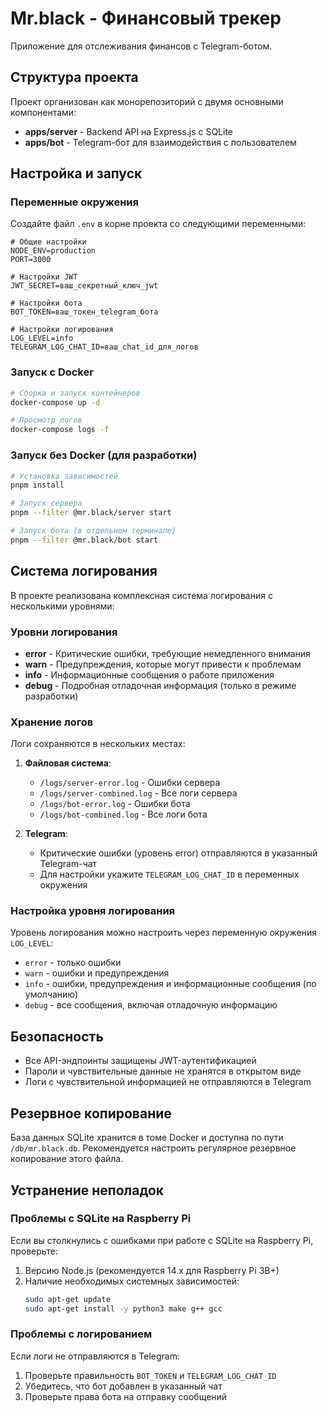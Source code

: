 # Mr.black - Финансовый трекер

Приложение для отслеживания финансов с Telegram-ботом.

## Структура проекта

Проект организован как монорепозиторий с двумя основными компонентами:

- **apps/server** - Backend API на Express.js с SQLite
- **apps/bot** - Telegram-бот для взаимодействия с пользователем

## Настройка и запуск

### Переменные окружения

Создайте файл `.env` в корне проекта со следующими переменными:

```
# Общие настройки
NODE_ENV=production
PORT=3000

# Настройки JWT
JWT_SECRET=ваш_секретный_ключ_jwt

# Настройки бота
BOT_TOKEN=ваш_токен_telegram_бота

# Настройки логирования
LOG_LEVEL=info
TELEGRAM_LOG_CHAT_ID=ваш_chat_id_для_логов
```

### Запуск с Docker

```bash
# Сборка и запуск контейнеров
docker-compose up -d

# Просмотр логов
docker-compose logs -f
```

### Запуск без Docker (для разработки)

```bash
# Установка зависимостей
pnpm install

# Запуск сервера
pnpm --filter @mr.black/server start

# Запуск бота (в отдельном терминале)
pnpm --filter @mr.black/bot start
```

## Система логирования

В проекте реализована комплексная система логирования с несколькими уровнями:

### Уровни логирования

- **error** - Критические ошибки, требующие немедленного внимания
- **warn** - Предупреждения, которые могут привести к проблемам
- **info** - Информационные сообщения о работе приложения
- **debug** - Подробная отладочная информация (только в режиме разработки)

### Хранение логов

Логи сохраняются в нескольких местах:

1. **Файловая система**:
   - `/logs/server-error.log` - Ошибки сервера
   - `/logs/server-combined.log` - Все логи сервера
   - `/logs/bot-error.log` - Ошибки бота
   - `/logs/bot-combined.log` - Все логи бота

2. **Telegram**:
   - Критические ошибки (уровень error) отправляются в указанный Telegram-чат
   - Для настройки укажите `TELEGRAM_LOG_CHAT_ID` в переменных окружения

### Настройка уровня логирования

Уровень логирования можно настроить через переменную окружения `LOG_LEVEL`:
- `error` - только ошибки
- `warn` - ошибки и предупреждения
- `info` - ошибки, предупреждения и информационные сообщения (по умолчанию)
- `debug` - все сообщения, включая отладочную информацию

## Безопасность

- Все API-эндпоинты защищены JWT-аутентификацией
- Пароли и чувствительные данные не хранятся в открытом виде
- Логи с чувствительной информацией не отправляются в Telegram

## Резервное копирование

База данных SQLite хранится в томе Docker и доступна по пути `/db/mr.black.db`. Рекомендуется настроить регулярное резервное копирование этого файла.

## Устранение неполадок

### Проблемы с SQLite на Raspberry Pi

Если вы столкнулись с ошибками при работе с SQLite на Raspberry Pi, проверьте:

1. Версию Node.js (рекомендуется 14.x для Raspberry Pi 3B+)
2. Наличие необходимых системных зависимостей:
   ```bash
   sudo apt-get update
   sudo apt-get install -y python3 make g++ gcc
   ```

### Проблемы с логированием

Если логи не отправляются в Telegram:

1. Проверьте правильность `BOT_TOKEN` и `TELEGRAM_LOG_CHAT_ID`
2. Убедитесь, что бот добавлен в указанный чат
3. Проверьте права бота на отправку сообщений
